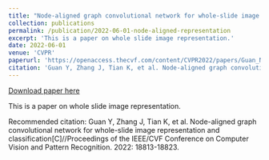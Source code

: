 ```yaml
---
title: "Node-aligned graph convolutional network for whole-slide image representation and classification"
collection: publications
permalink: /publication/2022-06-01-node-aligned-representation
excerpt: 'This is a paper on whole slide image representation.'
date: 2022-06-01
venue: 'CVPR'
paperurl: 'https://openaccess.thecvf.com/content/CVPR2022/papers/Guan_Node-Aligned_Graph_Convolutional_Network_for_Whole-Slide_Image_Representation_and_Classification_CVPR_2022_paper.pdf'
citation: 'Guan Y, Zhang J, Tian K, et al. Node-aligned graph convolutional network for whole-slide image representation and classification[C]//Proceedings of the IEEE/CVF Conference on Computer Vision and Pattern Recognition. 2022: 18813-18823.'
---
```


<a href='https://openaccess.thecvf.com/content/CVPR2022/papers/Guan_Node-Aligned_Graph_Convolutional_Network_for_Whole-Slide_Image_Representation_and_Classification_CVPR_2022_paper.pdf'>Download paper here</a>

This is a paper on whole slide image representation.

Recommended citation: Guan Y, Zhang J, Tian K, et al. Node-aligned graph convolutional network for whole-slide image representation and classification[C]//Proceedings of the IEEE/CVF Conference on Computer Vision and Pattern Recognition. 2022: 18813-18823.